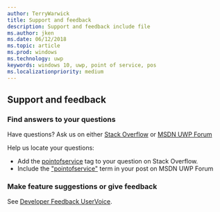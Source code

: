 ```yaml
---
author: TerryWarwick
title: Support and feedback
description: Support and feedback include file
ms.author: jken
ms.date: 06/12/2018
ms.topic: article
ms.prod: windows
ms.technology: uwp
keywords: windows 10, uwp, point of service, pos
ms.localizationpriority: medium
---
```


## Support and feedback

### Find answers to your questions

Have questions? Ask us on either [Stack Overflow](https://aka.ms/pos-stackoverflow) or [MSDN UWP Forum](https://aka.ms/pos-msdn-uwpforum)

Help us locate your questions:
- Add the [pointofservice](https://aka.ms/pos-stackoverflow) tag to your question on Stack Overflow. 
- Include the ["pointofservice"](https://aka.ms/pos-msdn-uwpforum) term in your post on MSDN UWP Forum

### Make feature suggestions or give feedback
See [Developer Feedback UserVoice](https://wpdev.uservoice.com/forums/110705-universal-windows-platform?category_id=202594).
